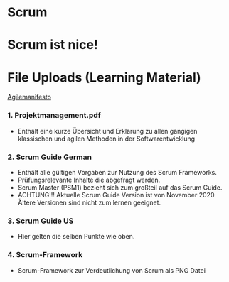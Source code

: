 # Scrum

# Scrum ist nice!

# File Uploads (Learning Material)

[Agilemanifesto](https://agilemanifesto.org/iso/de/manifesto.html)

### 1. Projektmanagement.pdf

- Enthält eine kurze Übersicht und Erklärung zu allen gängigen klassischen und agilen Methoden in der Softwarentwicklung

### 2. Scrum Guide German

- Enthält alle gültigen Vorgaben zur Nutzung des Scrum Frameworks.
- Prüfungsrelevante Inhalte die abgefragt werden.
- Scrum Master (PSM1) bezieht sich zum großteil auf das Scrum Guide.
- ACHTUNG!!! Aktuelle Scrum Guide Version ist von November 2020. Ältere Versionen sind nicht zum lernen geeignet.

### 3. Scrum Guide US

- Hier gelten die selben Punkte wie oben.

### 4. Scrum-Framework

- Scrum-Framework zur Verdeutlichung von Scrum als PNG Datei
